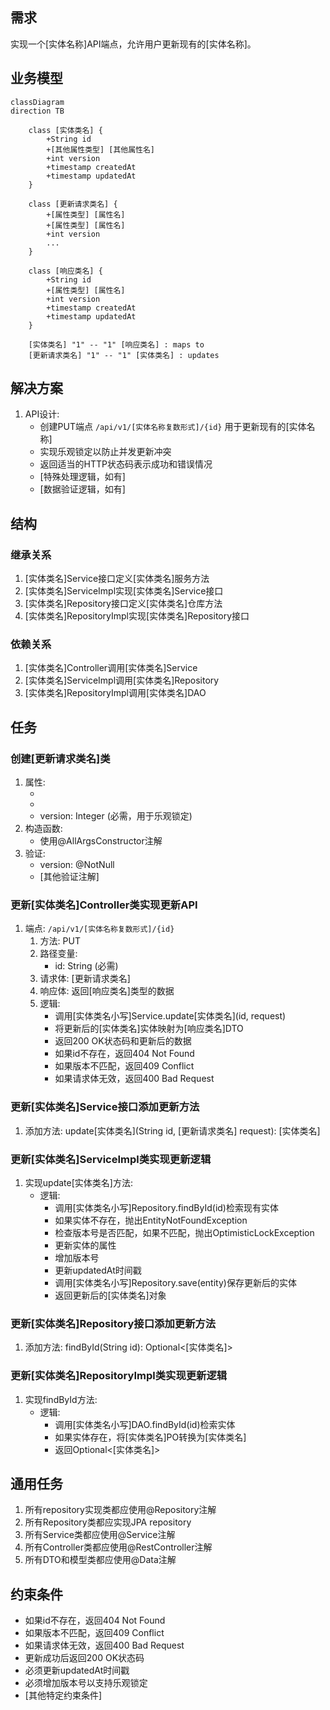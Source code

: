 ## 需求
实现一个[实体名称]API端点，允许用户更新现有的[实体名称]。

## 业务模型
```mermaid
classDiagram
direction TB

    class [实体类名] {
        +String id
        +[其他属性类型] [其他属性名]
        +int version
        +timestamp createdAt
        +timestamp updatedAt
    }

    class [更新请求类名] {
        +[属性类型] [属性名]
        +[属性类型] [属性名]
        +int version
        ...
    }

    class [响应类名] {
        +String id
        +[属性类型] [属性名]
        +int version
        +timestamp createdAt
        +timestamp updatedAt
    }

    [实体类名] "1" -- "1" [响应类名] : maps to
    [更新请求类名] "1" -- "1" [实体类名] : updates
```

## 解决方案
1. API设计:
   - 创建PUT端点 `/api/v1/[实体名称复数形式]/{id}` 用于更新现有的[实体名称]
   - 实现乐观锁定以防止并发更新冲突
   - 返回适当的HTTP状态码表示成功和错误情况
   - [特殊处理逻辑，如有]
   - [数据验证逻辑，如有]

## 结构

### 继承关系
1. [实体类名]Service接口定义[实体类名]服务方法
2. [实体类名]ServiceImpl实现[实体类名]Service接口
3. [实体类名]Repository接口定义[实体类名]仓库方法
4. [实体类名]RepositoryImpl实现[实体类名]Repository接口

### 依赖关系
1. [实体类名]Controller调用[实体类名]Service
2. [实体类名]ServiceImpl调用[实体类名]Repository
3. [实体类名]RepositoryImpl调用[实体类名]DAO

## 任务

### 创建[更新请求类名]类
  1. 属性:
     - [属性名]: [属性类型] (必需/可选)
     - [属性名]: [属性类型] (必需/可选)
     - version: Integer (必需，用于乐观锁定)
  2. 构造函数:
     - 使用@AllArgsConstructor注解
  3. 验证:
     - version: @NotNull
     - [其他验证注解]

### 更新[实体类名]Controller类实现更新API
  1. 端点: `/api/v1/[实体名称复数形式]/{id}`
     1. 方法: PUT
     2. 路径变量:
        - id: String (必需)
     3. 请求体: [更新请求类名]
     4. 响应体: 返回[响应类名]类型的数据
     5. 逻辑:
        - 调用[实体类名小写]Service.update[实体类名](id, request)
        - 将更新后的[实体类名]实体映射为[响应类名]DTO
        - 返回200 OK状态码和更新后的数据
        - 如果id不存在，返回404 Not Found
        - 如果版本不匹配，返回409 Conflict
        - 如果请求体无效，返回400 Bad Request

### 更新[实体类名]Service接口添加更新方法
  1. 添加方法: update[实体类名](String id, [更新请求类名] request): [实体类名]

### 更新[实体类名]ServiceImpl类实现更新逻辑
  1. 实现update[实体类名]方法:
     - 逻辑:
       - 调用[实体类名小写]Repository.findById(id)检索现有实体
       - 如果实体不存在，抛出EntityNotFoundException
       - 检查版本号是否匹配，如果不匹配，抛出OptimisticLockException
       - 更新实体的属性
       - 增加版本号
       - 更新updatedAt时间戳
       - 调用[实体类名小写]Repository.save(entity)保存更新后的实体
       - 返回更新后的[实体类名]对象

### 更新[实体类名]Repository接口添加更新方法
  1. 添加方法: findById(String id): Optional<[实体类名]>

### 更新[实体类名]RepositoryImpl类实现更新逻辑
  1. 实现findById方法:
     - 逻辑:
       - 调用[实体类名小写]DAO.findById(id)检索实体
       - 如果实体存在，将[实体类名]PO转换为[实体类名]
       - 返回Optional<[实体类名]>

## 通用任务
1. 所有repository实现类都应使用@Repository注解
2. 所有Repository类都应实现JPA repository
3. 所有Service类都应使用@Service注解
4. 所有Controller类都应使用@RestController注解
5. 所有DTO和模型类都应使用@Data注解

## 约束条件
- 如果id不存在，返回404 Not Found
- 如果版本不匹配，返回409 Conflict
- 如果请求体无效，返回400 Bad Request
- 更新成功后返回200 OK状态码
- 必须更新updatedAt时间戳
- 必须增加版本号以支持乐观锁定
- [其他特定约束条件] 